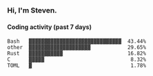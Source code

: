 ### Hi, I'm Steven.

#### Coding activity (past 7 days)
```
Bash   ▓▓▓▓▓▓▓▓▓▓▓▓▓▓▓▓▓▓▓▓▓▓▓▓▓▓▓▓▓▓  43.44%
other  ▓▓▓▓▓▓▓▓▓▓▓▓▓▓▓▓▓▓▓▓            29.65%
Rust   ▓▓▓▓▓▓▓▓▓▓▓                     16.82%
C      ▓▓▓▓▓                            8.32%
TOML   ▓                                1.78%
```

